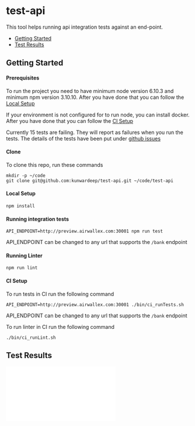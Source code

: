 # test-api
This tool helps running api integration tests against an end-point.

- [Getting Started](#getting-started)
- [Test Results](#test-results)

## Getting Started

#### Prerequisites
To run the project you need to have minimum node version 6.10.3 and minimum npm version 3.10.10. After you have done that you can follow the [Local Setup](#local-setup)

If your environment is not configured for to run node, you can install docker. After you have done that you can follow the  [CI Setup](#ci-setup)

Currently 15 tests are failing. They will report as failures when you run the tests. The details of the tests have been put under [github issues](https://github.com/kunwardeep/test-api/issues)
#### Clone
To clone this repo, run these commands
```
mkdir -p ~/code
git clone git@github.com:kunwardeep/test-api.git ~/code/test-api
```
#### Local Setup
```
npm install
```

#### Running integration tests
```
API_ENDPOINT=http://preview.airwallex.com:30001 npm run test
```
API_ENDPOINT can be changed to any url that supports the `/bank` endpoint

#### Running Linter
```
npm run lint
```
#### CI Setup

To run tests in CI run the following command
```
API_ENDPOINT=http://preview.airwallex.com:30001 ./bin/ci_runTests.sh
```
API_ENDPOINT can be changed to any url that supports the `/bank` endpoint

To run linter in CI run the following command
```
./bin/ci_runLint.sh
```

## Test Results

![Results](testResult.txt)
